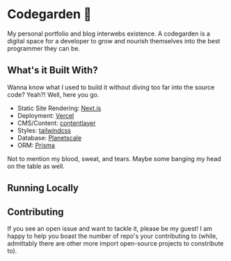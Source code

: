 # Codegarden 🌱

My personal portfolio and blog interwebs existence. A codegarden is a digital space for a developer to grow and nourish themselves into the best programmer they can be.

## What's it Built With?

Wanna know what I used to build it without diving too far into the source code? Yeah?! Well, here you go.

* Static Site Rendering: [Next.js](https://nextjs.org)
* Deployment: [Vercel](https://vercel.com/)
* CMS/Content: [contentlayer](https://www.contentlayer.dev)
* Styles: [tailwindcss](https://tailwindcss.com)
* Database: [Planetscale](https://planetscale.com)
* ORM: [Prisma](https://www.prisma.io)

Not to mention my blood, sweat, and tears. Maybe some banging my head on the table as well.

## Running Locally
## Contributing

If you see an open issue and want to tackle it, please be my guest! I am happy to help you boast the number of repo's your contributing to (while, admittably there are other more import open-source projects to constribute to).
